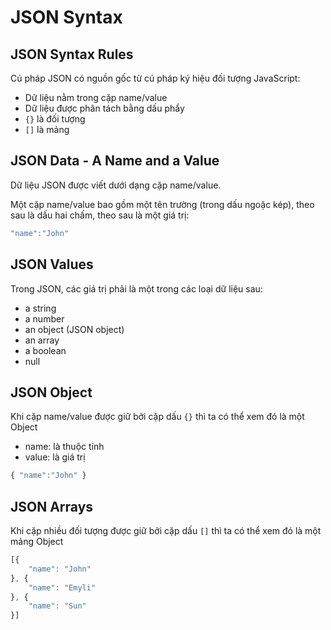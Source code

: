 # JSON Syntax

## JSON Syntax Rules
Cú pháp JSON có nguồn gốc từ cú pháp ký hiệu đối tượng JavaScript:
- Dữ liệu nằm trong cặp name/value
- Dữ liệu được phân tách bằng dấu phẩy 
- `{}` là đối tượng
- `[]` là mảng

## JSON Data - A Name and a Value
Dữ liệu JSON được viết dưới dạng cặp name/value.

Một cặp name/value bao gồm một tên trường (trong dấu ngoặc kép), theo sau là dấu hai chấm, theo sau là một giá trị:

```javascript
"name":"John"
```

## JSON Values
Trong JSON, các giá trị phải là một trong các loại dữ liệu sau:

- a string
- a number
- an object (JSON object)
- an array
- a boolean
- null

## JSON Object
Khi cặp name/value được giữ bởi cặp dấu `{}` thì ta có thể xem đó là một Object
- name: là thuộc tính
- value: là giá trị

```javascript
{ "name":"John" }
```

## JSON Arrays
Khi cặp nhiều đối tượng được giữ bởi cặp dấu `[]` thì ta có thể xem đó là một mảng Object

```javascript
[{
	"name": "John"
}, {
	"name": "Emyli"
}, {
	"name": "Sun"
}]
```

